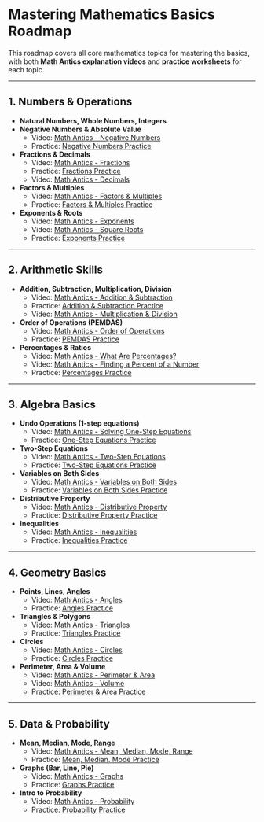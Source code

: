 # Mastering Mathematics Basics Roadmap

This roadmap covers all core mathematics topics for mastering the basics, with both **Math Antics explanation videos** and **practice worksheets** for each topic.

---

## 1. Numbers & Operations
- **Natural Numbers, Whole Numbers, Integers**
- **Negative Numbers & Absolute Value**  
  - Video: [Math Antics - Negative Numbers](https://www.youtube.com/watch?v=kjEZs4fYbO0)  
  - Practice: [Negative Numbers Practice](https://www.liveworksheets.com/worksheet/en/maths/Negative_Numbers_Practice_klgqkq)
- **Fractions & Decimals**  
  - Video: [Math Antics - Fractions](https://www.youtube.com/watch?v=Mjk0G9xob7A)  
  - Practice: [Fractions Practice](https://www.liveworksheets.com/worksheet/en/maths/Fractions_Practice_kxgqkq)  
  - Video: [Math Antics - Decimals](https://www.youtube.com/watch?v=K6kziiLkHRM)
- **Factors & Multiples**  
  - Video: [Math Antics - Factors & Multiples](https://www.youtube.com/watch?v=Y3xV5tFWp7M)  
  - Practice: [Factors & Multiples Practice](https://www.liveworksheets.com/worksheet/en/maths/Factors_Multiples_Practice_kxgqkq)
- **Exponents & Roots**  
  - Video: [Math Antics - Exponents](https://www.youtube.com/watch?v=-zUmvpkhvW8)  
  - Video: [Math Antics - Square Roots](https://www.youtube.com/watch?v=B4zejSI8zho)  
  - Practice: [Exponents Practice](https://www.liveworksheets.com/worksheet/en/maths/Exponents_Practice_kxgqkq)

---

## 2. Arithmetic Skills
- **Addition, Subtraction, Multiplication, Division**  
  - Video: [Math Antics - Addition & Subtraction](https://www.youtube.com/watch?v=0QwHv9m48oM)  
  - Practice: [Addition & Subtraction Practice](https://www.liveworksheets.com/worksheet/en/maths/Addition_Subtraction_Practice_kxgqkq)  
  - Video: [Math Antics - Multiplication & Division](https://www.youtube.com/watch?v=aRcoEhVJ1Wg)
- **Order of Operations (PEMDAS)**  
  - Video: [Math Antics - Order of Operations](https://www.youtube.com/watch?v=dAgfnK528RA)  
  - Practice: [PEMDAS Practice](https://www.liveworksheets.com/worksheet/en/maths/PEMDAS_Practice_kxgqkq)
- **Percentages & Ratios**  
  - Video: [Math Antics - What Are Percentages?](https://www.youtube.com/watch?v=JeVSmq1Nrpw)  
  - Video: [Math Antics - Finding a Percent of a Number](https://www.youtube.com/watch?v=rR95Cbcjzus)  
  - Practice: [Percentages Practice](https://www.liveworksheets.com/worksheet/en/maths/Percentages_Practice_kxgqkq)

---

## 3. Algebra Basics
- **Undo Operations (1-step equations)**  
  - Video: [Math Antics - Solving One-Step Equations](https://www.youtube.com/watch?v=sWZ9Wfjs7Kg)  
  - Practice: [One-Step Equations Practice](https://www.liveworksheets.com/worksheet/en/maths/One_Step_Equations_Practice_kxgqkq)
- **Two-Step Equations**  
  - Video: [Math Antics - Two-Step Equations](https://www.youtube.com/watch?v=LDIiYKYvvdA)  
  - Practice: [Two-Step Equations Practice](https://www.liveworksheets.com/worksheet/en/maths/Two_Step_Equations_Practice_kxgqkq)
- **Variables on Both Sides**  
  - Video: [Math Antics - Variables on Both Sides](https://www.youtube.com/watch?v=fDMxOiS5g7k)  
  - Practice: [Variables on Both Sides Practice](https://www.liveworksheets.com/worksheet/en/maths/Variables_on_Both_Sides_Practice_kxgqkq)
- **Distributive Property**  
  - Video: [Math Antics - Distributive Property](https://www.youtube.com/watch?v=v-6MShC82ow)  
  - Practice: [Distributive Property Practice](https://www.liveworksheets.com/worksheet/en/maths/Distributive_Property_Practice_kxgqkq)
- **Inequalities**  
  - Video: [Math Antics - Inequalities](https://www.youtube.com/watch?v=RyesLifeUBw)  
  - Practice: [Inequalities Practice](https://www.liveworksheets.com/worksheet/en/maths/Inequalities_Practice_kxgqkq)

---

## 4. Geometry Basics
- **Points, Lines, Angles**  
  - Video: [Math Antics - Angles](https://www.youtube.com/watch?v=LfJ-3kvV7K4)  
  - Practice: [Angles Practice](https://www.liveworksheets.com/worksheet/en/maths/Angles_Practice_kxgqkq)
- **Triangles & Polygons**  
  - Video: [Math Antics - Triangles](https://www.youtube.com/watch?v=Q0I7-0XpZ9o)  
  - Practice: [Triangles Practice](https://www.liveworksheets.com/worksheet/en/maths/Triangles_Practice_kxgqkq)
- **Circles**  
  - Video: [Math Antics - Circles](https://www.youtube.com/watch?v=9yW8XgZclMk)  
  - Practice: [Circles Practice](https://www.liveworksheets.com/worksheet/en/maths/Circles_Practice_kxgqkq)
- **Perimeter, Area & Volume**  
  - Video: [Math Antics - Perimeter & Area](https://www.youtube.com/watch?v=2Lrn4bZgkMQ)  
  - Video: [Math Antics - Volume](https://www.youtube.com/watch?v=v6Pf79Ts1QE)  
  - Practice: [Perimeter & Area Practice](https://www.liveworksheets.com/worksheet/en/maths/Perimeter_Area_Practice_kxgqkq)

---

## 5. Data & Probability
- **Mean, Median, Mode, Range**  
  - Video: [Math Antics - Mean, Median, Mode, Range](https://www.youtube.com/watch?v=4CRVYABon40)  
  - Practice: [Mean, Median, Mode Practice](https://www.liveworksheets.com/worksheet/en/maths/Mean_Median_Mode_Practice_kxgqkq)
- **Graphs (Bar, Line, Pie)**  
  - Video: [Math Antics - Graphs](https://www.youtube.com/watch?v=6z6z6z6z6z6)  
  - Practice: [Graphs Practice](https://www.liveworksheets.com/worksheet/en/maths/Graphs_Practice_kxgqkq)
- **Intro to Probability**  
  - Video: [Math Antics - Probability](https://www.youtube.com/watch?v=eH7ZX3l7s8g)  
  - Practice: [Probability Practice](https://www.liveworksheets.com/worksheet/en/maths/Probability_Practice_kxgqkq)
